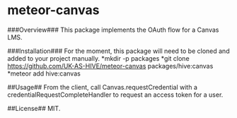 meteor-canvas
=============
###Overview###
This package implements the OAuth flow for a Canvas LMS. 

###Installation###
For the moment, this package will need to be cloned and added to your project manually.
*mkdir -p packages
*git clone https://github.com/UK-AS-HIVE/meteor-canvas packages/hive:canvas
*meteor add hive:canvas

##Usage##
From the client, call Canvas.requestCredential with a credentialRequestCompleteHandler to request an access token for a user. 

##License##
MIT.
